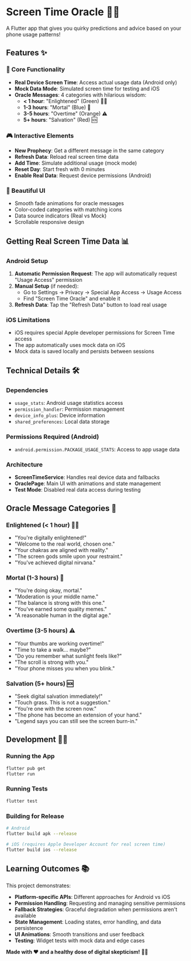 # Screen Time Oracle 🔮📱

A Flutter app that gives you quirky predictions and advice based on your phone usage patterns!

## Features ✨

### 🎯 Core Functionality
- **Real Device Screen Time**: Access actual usage data (Android only)
- **Mock Data Mode**: Simulated screen time for testing and iOS
- **Oracle Messages**: 4 categories with hilarious wisdom:
  - **< 1 hour**: "Enlightened" (Green) 🧘‍♀️
  - **1-3 hours**: "Mortal" (Blue) 📱  
  - **3-5 hours**: "Overtime" (Orange) ⚠️
  - **5+ hours**: "Salvation" (Red) 🆘

### 🎮 Interactive Elements
- **New Prophecy**: Get a different message in the same category
- **Refresh Data**: Reload real screen time data
- **Add Time**: Simulate additional usage (mock mode)
- **Reset Day**: Start fresh with 0 minutes
- **Enable Real Data**: Request device permissions (Android)

### 🎨 Beautiful UI
- Smooth fade animations for oracle messages
- Color-coded categories with matching icons
- Data source indicators (Real vs Mock)
- Scrollable responsive design

## Getting Real Screen Time Data 📊

### Android Setup
1. **Automatic Permission Request**: The app will automatically request "Usage Access" permission
2. **Manual Setup** (if needed):
   - Go to Settings → Privacy → Special App Access → Usage Access
   - Find "Screen Time Oracle" and enable it
3. **Refresh Data**: Tap the "Refresh Data" button to load real usage

### iOS Limitations
- iOS requires special Apple developer permissions for Screen Time access
- The app automatically uses mock data on iOS
- Mock data is saved locally and persists between sessions

## Technical Details 🛠️

### Dependencies
- `usage_stats`: Android usage statistics access
- `permission_handler`: Permission management
- `device_info_plus`: Device information
- `shared_preferences`: Local data storage

### Permissions Required (Android)
- `android.permission.PACKAGE_USAGE_STATS`: Access to app usage data

### Architecture
- **ScreenTimeService**: Handles real device data and fallbacks
- **OraclePage**: Main UI with animations and state management
- **Test Mode**: Disabled real data access during testing

## Oracle Message Categories 🔮

### Enlightened (< 1 hour) 🧘‍♀️
- "You're digitally enlightened!"
- "Welcome to the real world, chosen one."
- "Your chakras are aligned with reality."
- "The screen gods smile upon your restraint."
- "You've achieved digital nirvana."

### Mortal (1-3 hours) 📱
- "You're doing okay, mortal."
- "Moderation is your middle name."
- "The balance is strong with this one."
- "You've earned some quality memes."
- "A reasonable human in the digital age."

### Overtime (3-5 hours) ⚠️
- "Your thumbs are working overtime!"
- "Time to take a walk... maybe?"
- "Do you remember what sunlight feels like?"
- "The scroll is strong with you."
- "Your phone misses you when you blink."

### Salvation (5+ hours) 🆘
- "Seek digital salvation immediately!"
- "Touch grass. This is not a suggestion."
- "You're one with the screen now."
- "The phone has become an extension of your hand."
- "Legend says you can still see the screen burn-in."

## Development 👨‍💻

### Running the App
```bash
flutter pub get
flutter run
```

### Running Tests
```bash
flutter test
```

### Building for Release
```bash
# Android
flutter build apk --release

# iOS (requires Apple Developer Account for real screen time)
flutter build ios --release
```

## Learning Outcomes 📚

This project demonstrates:
- **Platform-specific APIs**: Different approaches for Android vs iOS
- **Permission Handling**: Requesting and managing sensitive permissions
- **Fallback Strategies**: Graceful degradation when permissions aren't available
- **State Management**: Loading states, error handling, and data persistence
- **UI Animations**: Smooth transitions and user feedback
- **Testing**: Widget tests with mock data and edge cases



**Made with ❤️ and a healthy dose of digital skepticism!** 🔮✨
